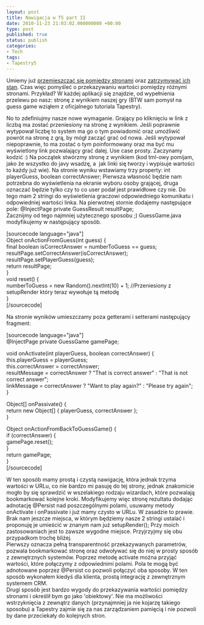 ```yaml
---
layout: post
title: Nawigacja w T5 part II
date: 2010-11-23 21:03:02.000000000 +00:00
type: post
published: true
status: publish
categories:
- Tech
tags:
- Tapestry5
---
```

<p>Umiemy już <a href="http://mgruca.wordpress.com/2010/10/24/nawigacja-pomiedzy-stronami-w-tapestry5/" target="_blank">przemieszczać się pomiędzy stronami</a> oraz <a href="http://mgruca.wordpress.com/2010/10/30/zarzadzanie-stanem-w-tapestry5/" target="_blank">zatrzymywać ich stan</a>. Czas więc pomyśleć o przekazywaniu wartości pomiędzy różnymi stronami. Przykład? W każdej aplikacji się znajdzie, od wypełnienia przelewu po nasz: stronę z wynikiem naszej gry (BTW sam pomysł na guess game wziąłem z oficjalnego tutoriala Tapestry).</p>
<p>No to zdefiniujmy nasze nowe wymaganie. Grający po kliknięciu w link z liczbą ma zostać przeniesiony na stronę z wynikiem. Jeśli poprawnie wytypował liczbę to system ma go o tym powiadomić oraz umożliwić powrót na stronę z grą, by mógł zacząć grać od nowa. Jeśli wytypował niepoprawnie, to ma zostać o tym poinformowany oraz ma być mu wyświetlony link pozwalający grać dalej. Use case prosty. Zaczynamy kodzić :) Na początek stwórzmy stronę z wynikiem (kod tml-owy pomijam, jako że wszystko do javy wsadzę, a  jak linki się tworzy i wypisuje wartości to każdy już wie). Na stronie wyniku wstawiamy trzy property: int playerGuess, boolean correctAnswer; Pierwsza własność będzie nam potrzebna do wyświetlenia na ekranie wyboru osoby grającej, druga oznaczać będzie tylko czy to co user podał jest prawidłowe czy nie. Do tego mam 2 stringi do wyświetlenia graczowi odpowiedniego komunikatu i odpowiedniej wartości linka. Na pierwotnej stornie dodajemy następujące pole: @InjectPage private GuessResult resultPage;<br />
Zacznijmy od tego najmniej użytecznego sposobu ;) GuessGame.java modyfikujemy w następujący sposób.</p>
<p>[sourcecode language="java"]<br />
Object onActionFromGuess(int guess) {<br />
	final boolean isCorrectAnswer = numberToGuess == guess;<br />
	resultPage.setCorrectAnswer(isCorrectAnswer);<br />
	resultPage.setPlayerGuess(guess);<br />
	return resultPage;<br />
}<br />
void reset() {<br />
	numberToGuess = new Random().nextInt(10) + 1; //Przeniesiony z setupRender który teraz wywołuje tą metodę<br />
}<br />
[/sourcecode]</p>
<p>Na stronie wyników umieszczamy poza getterami i setterami następujący fragment:</p>
<p>[sourcecode language="java"]<br />
@InjectPage private GuessGame gamePage;</p>
<p>void onActivate(int playerGuess, boolean correctAnswer) {<br />
	this.playerGuess = playerGuess;<br />
	this.correctAnswer = correctAnswer;<br />
	resultMessage = correctAnswer ? &quot;That is correct answer&quot; : &quot;That is not correct answer&quot;;<br />
	linkMessage = correctAnswer ? &quot;Want to play again?&quot; : &quot;Please try again&quot;;<br />
}</p>
<p>Object[] onPassivate() {<br />
	return new Object[] { playerGuess, correctAnswer };<br />
}</p>
<p>Object onActionFromBackToGuessGame() {<br />
	if (correctAnswer) {<br />
		gamePage.reset();<br />
	}<br />
	return gamePage;<br />
}<br />
[/sourcecode]</p>
<p>W ten sposób mamy prostą i czystą nawigację, która jednak trzyma wartości w URLu, co nie bardzo mi pasuję do tej strony, jednak znakomicie mogło by się sprawdzić w wszelakiego rodzaju wizardach, które pozwalają bookmarkować kolejne kroki. Modyfikujemy więc stronę rezultatu dodając adnotację @Persist nad poszczególnymi polami, usuwamy metody onActivate i onPassivate i już mamy czysto w URLu. W zasadzie to prawie. Brak nam jeszcze miejsca, w którym będziemy nasze 2 stringi ustalać i proponuję je umieścić w znanym nam już setupRender(); Przy moich zastosowaniach jest to zawsze wygodne miejsce. Przyjrzyjmy się obu przypadkom trochę bliżej.<br />
Pierwszy oznacza pełną transparentność przekazywanych parametrów, pozwala bookmarkować stronę oraz odwoływać się do niej w prosty sposób z zewnętrznych systemów. Poprzez metodę activate można przyjąć wartości, które połączymy z odpowiednimi polami. Pola te mogą być adnotowane poprzez @Persist co pozwoli połączyć oba sposoby. W ten sposób wykonałem kiedyś dla klienta, prostą integrację z zewnętrznym systemem CRM.<br />
Drugi sposób jest bardzo wygody do przekazywania wartości pomiędzy stronami i określił bym go jako 'obiektowy'. Nie ma możliwości wstrzyknięcia z zewnątrz danych (przynajmniej ja nie kojarzę takiego sposobu) a Tapestry zajmie się za nas zarządzaniem pamięcią i nie pozwoli by dane przeciekały do kolejnych stron.</p>
